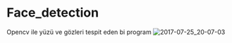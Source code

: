 # Face_detection
Opencv ile yüzü ve gözleri tespit eden bi program
![2017-07-25_20-07-03](https://user-images.githubusercontent.com/30356702/28584372-2c627982-7175-11e7-98d6-93105262f6da.png)
